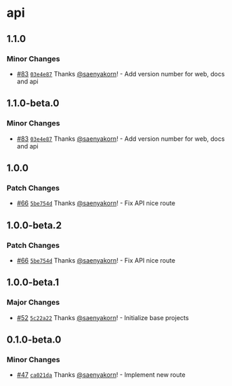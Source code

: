 # api

## 1.1.0

### Minor Changes

- [#83](https://github.com/saenyakorn/monorepo-versioning-gitops/pull/83) [`03e4e87`](https://github.com/saenyakorn/monorepo-versioning-gitops/commit/03e4e87fd3a33d94d2b27e6f385fb3007ade7808) Thanks [@saenyakorn](https://github.com/saenyakorn)! - Add version number for web, docs and api

## 1.1.0-beta.0

### Minor Changes

- [#83](https://github.com/saenyakorn/monorepo-versioning-gitops/pull/83) [`03e4e87`](https://github.com/saenyakorn/monorepo-versioning-gitops/commit/03e4e87fd3a33d94d2b27e6f385fb3007ade7808) Thanks [@saenyakorn](https://github.com/saenyakorn)! - Add version number for web, docs and api

## 1.0.0

### Patch Changes

- [#66](https://github.com/saenyakorn/monorepo-versioning-gitops/pull/66) [`5be754d`](https://github.com/saenyakorn/monorepo-versioning-gitops/commit/5be754dba9f7dedde9f050f250acd4a73d3099d1) Thanks [@saenyakorn](https://github.com/saenyakorn)! - Fix API nice route

## 1.0.0-beta.2

### Patch Changes

- [#66](https://github.com/saenyakorn/monorepo-versioning-gitops/pull/66) [`5be754d`](https://github.com/saenyakorn/monorepo-versioning-gitops/commit/5be754dba9f7dedde9f050f250acd4a73d3099d1) Thanks [@saenyakorn](https://github.com/saenyakorn)! - Fix API nice route

## 1.0.0-beta.1

### Major Changes

- [#52](https://github.com/saenyakorn/monorepo-versioning-gitops/pull/52) [`5c22a22`](https://github.com/saenyakorn/monorepo-versioning-gitops/commit/5c22a22237b4d7465a98b4d53d618d28b9d6e7e9) Thanks [@saenyakorn](https://github.com/saenyakorn)! - Initialize base projects

## 0.1.0-beta.0

### Minor Changes

- [#47](https://github.com/saenyakorn/monorepo-versioning-gitops/pull/47) [`ca021da`](https://github.com/saenyakorn/monorepo-versioning-gitops/commit/ca021da9b56c9e77b1eeffd5c593bf58c40c58e9) Thanks [@saenyakorn](https://github.com/saenyakorn)! - Implement new route
